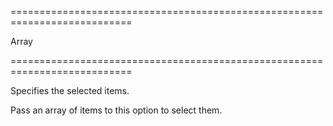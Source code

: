 ===========================================================================
<!--type-->Array<String, Number, Object><!--/type-->
===========================================================================

<!--shortDescription-->
Specifies the selected items.
<!--/shortDescription-->

<!--fullDescription-->
Pass an array of items to this option to select them.


<!--/fullDescription-->